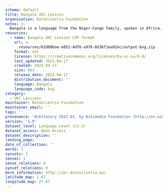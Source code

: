 ```yaml
---
schema: default
title: Bangala UKC Lexicon
organization: DataScientia Foundation
notes: >-
  Bangala is a language from the Niger-Congo family, spoken in Africa. The UKC Lexicon of Bangala is represented as a lexico-semantic network. It consists of words, word senses, synsets, as well as sense-level and synset-level relationships.
resources:
  - name: Bangala UKC Lexicon LMF format
    url: >-
      resources/62d006ae-e852-4df6-a976-8d36f1ea92ec/output-bxg.zip
    format: xml
    license: https://creativecommons.org/licenses/by-nc-sa/4.0/
    last_updated: 2023-04-17
    created: 2023-04-17
    size: 863
    release_date: 2023-04-17
    distribution_document: ''
    language: Bangala
    language_code: bxg
category:
  - UKC Lexicons
maintainer: DataScientia Foundation
maintainer_email: ''
tags: ''
provenance: 'Wiktionary 2022.01. by Wikimedia Foundation (http://en.wiktionary.org); Princeton WordNet 2.1 by Princeton University (https://wordnet.princeton.edu)'
version: '1.0'
dataset_level: Language Level (L1-2)
dataset_access: Open Access
dataset_description: ''
landing_page: ''
date_of_collection: ''
words: 1
synsets: 1
senses: 1
sense_relations: 0
synset_relations: 0
more_information: http://ukc.datascientia.eu/
latitude_map: 2.87
longitude_map: 27.67
---
```

